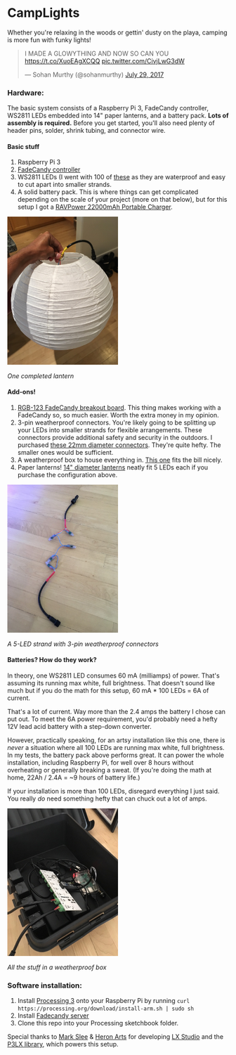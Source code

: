 CampLights
==========

Whether you're relaxing in the woods or gettin' dusty on the playa, camping is more fun with funky lights!

<blockquote class="twitter-tweet" data-lang="en"><p lang="en" dir="ltr">I MADE A GLOWYTHING AND NOW SO CAN YOU <a href="https://t.co/XuoEAgXCQQ">https://t.co/XuoEAgXCQQ</a> <a href="https://t.co/CivjLwG3dW">pic.twitter.com/CivjLwG3dW</a></p>&mdash; Sohan Murthy (@sohanmurthy) <a href="https://twitter.com/sohanmurthy/status/891382680490713088">July 29, 2017</a></blockquote>
<script async src="//platform.twitter.com/widgets.js" charset="utf-8"></script>


### Hardware:
The basic system consists of a Raspberry Pi 3, FadeCandy controller, WS2811 LEDs embedded into 14" paper lanterns, and a battery pack. **Lots of assembly is required.** Before you get started, you'll also need plenty of header pins, solder, shrink tubing, and connector wire.

#### Basic stuff
1. Raspberry Pi 3
2. [FadeCandy controller](https://www.adafruit.com/product/1689)
3. WS2811 LEDs (I went with 100 of [these](https://www.amazon.com/Rextin-500PCS-Digital-Addressable-Waterproof/dp/B01AU6UG5C) as they are waterproof and easy to cut apart into smaller strands.
4. A solid battery pack. This is where things can get complicated depending on the scale of your project (more on that below), but for this setup I got a [RAVPower 22000mAh Portable Charger](https://www.amazon.com/RAVPower-Portable-22000mAh-Li-polymer-Smartphone/dp/B01G1XH46M/).

<img src="https://github.com/sohanmurthy/CampLights/blob/master/img/completed_lantern.jpg" width = 50%/>

*One completed lantern*

#### Add-ons!
1. [RGB-123 FadeCandy breakout board](http://rgb-123.com/product/fadecandy-breakout/). This thing makes working with a FadeCandy so, so much easier. Worth the extra money in my opinion.
2. 3-pin weatherproof connectors. You're likely going to be splitting up your LEDs into smaller strands for flexible arrangements. These connectors provide additional safety and security in the outdoors. I purchased [these 22mm diameter connectors](https://www.amazon.com/gp/product/B01EMFU30U/). They're quite hefty. The smaller ones would be sufficient.
6. A weatherproof box to house everything in. [This one](https://www.amazon.com/gp/product/B00274SLK8/) fits the bill nicely.
7. Paper lanterns! [14" diameter lanterns](https://www.amazon.com/Just-Artifacts-White-Paper-Lanterns/dp/B01CEXC0BW/) neatly fit 5 LEDs each if you purchase the configuration above.

<img src="https://github.com/sohanmurthy/CampLights/blob/master/img/one_strand.jpg" width = 50%/>

*A 5-LED strand with 3-pin weatherproof connectors*

#### Batteries? How do they work?

In theory, one WS2811 LED consumes 60 mA (milliamps) of power. That's assuming its running max white, full brightness. That doesn't sound like much but if you do the math for this setup, 60 mA * 100 LEDs = 6A of current.

That's a lot of current. Way more than the 2.4 amps the battery I chose can put out. To meet the 6A power requirement, you'd probably need a hefty 12V lead acid battery with a step-down converter.

However, practically speaking, for an artsy installation like this one, there is *never* a situation where all 100 LEDs are running max white, full brightness. In my tests, the battery pack above performs great. It can power the whole installation, including Raspberry Pi, for well over 8 hours without overheating or generally breaking a sweat. (If you're doing the math at home, 22Ah / 2.4A = ~9 hours of battery life.)

If your installation is more than 100 LEDs, disregard everything I just said. You really *do* need something hefty that can chuck out a lot of amps.

<img src="https://github.com/sohanmurthy/CampLights/blob/master/img/eletrical_box.jpg" width=50%/>

*All the stuff in a weatherproof box*


### Software installation:

1. Install [Processing 3](https://processing.org/download/?processing) onto your Raspberry Pi by running `curl https://processing.org/download/install-arm.sh | sudo sh`
2. Install [Fadecandy server](https://github.com/scanlime/fadecandy)
3. Clone this repo into your Processing sketchbook folder.

Special thanks to [Mark Slee](https://github.com/mcslee/) & [Heron Arts](https://github.com/heronarts/) for developing [LX Studio](http://lx.studio) and the [P3LX library]((https://github.com/heronarts/P3LX)), which powers this setup.
